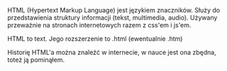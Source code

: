 HTML (Hypertext Markup Language) jest językiem znaczników. Służy do przedstawienia struktury informacji (tekst, multimedia, audio). Używany przeważnie na stronach internetowych razem z css'em i js'em.

HTML to text. Jego rozszerzenie to .html (ewentualnie .htm)

Historię HTML'a można znaleźć w internecie, w nauce jest ona zbędna, toteż ją pominąłem.
